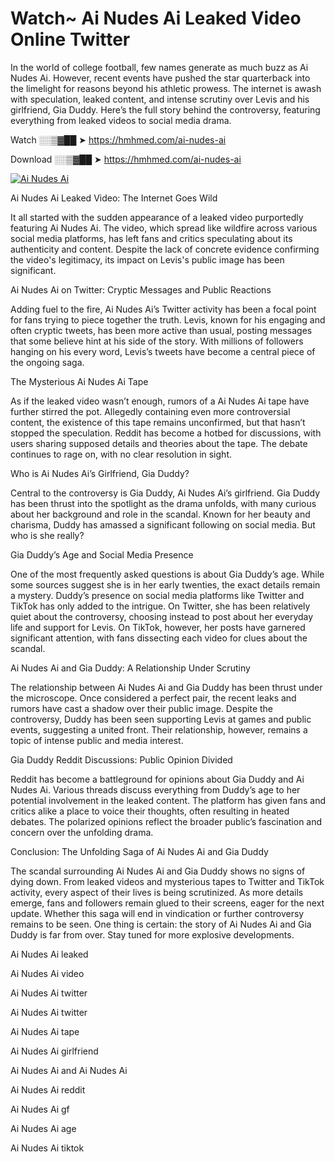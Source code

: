 # Watch~ Ai Nudes Ai Leaked Video Online Twitter

In the world of college football, few names generate as much buzz as Ai Nudes Ai. However, recent events have pushed the star quarterback into the limelight for reasons beyond his athletic prowess. The internet is awash with speculation, leaked content, and intense scrutiny over Levis and his girlfriend, Gia Duddy. Here’s the full story behind the controversy, featuring everything from leaked videos to social media drama.

Watch ░░▒▓██ ➤ https://hmhmed.com/ai-nudes-ai

Download ░░▒▓██ ➤ https://hmhmed.com/ai-nudes-ai

[![Ai Nudes Ai](https://i.imgur.com/dJHk4Zq.gif)](https://hmhmed.com/ai-nudes-ai)

Ai Nudes Ai Leaked Video: The Internet Goes Wild

It all started with the sudden appearance of a leaked video purportedly featuring Ai Nudes Ai. The video, which spread like wildfire across various social media platforms, has left fans and critics speculating about its authenticity and content. Despite the lack of concrete evidence confirming the video's legitimacy, its impact on Levis's public image has been significant.

Ai Nudes Ai on Twitter: Cryptic Messages and Public Reactions

Adding fuel to the fire, Ai Nudes Ai’s Twitter activity has been a focal point for fans trying to piece together the truth. Levis, known for his engaging and often cryptic tweets, has been more active than usual, posting messages that some believe hint at his side of the story. With millions of followers hanging on his every word, Levis’s tweets have become a central piece of the ongoing saga.

The Mysterious Ai Nudes Ai Tape

As if the leaked video wasn’t enough, rumors of a Ai Nudes Ai tape have further stirred the pot. Allegedly containing even more controversial content, the existence of this tape remains unconfirmed, but that hasn’t stopped the speculation. Reddit has become a hotbed for discussions, with users sharing supposed details and theories about the tape. The debate continues to rage on, with no clear resolution in sight.

Who is Ai Nudes Ai’s Girlfriend, Gia Duddy?

Central to the controversy is Gia Duddy, Ai Nudes Ai’s girlfriend. Gia Duddy has been thrust into the spotlight as the drama unfolds, with many curious about her background and role in the scandal. Known for her beauty and charisma, Duddy has amassed a significant following on social media. But who is she really?

Gia Duddy’s Age and Social Media Presence

One of the most frequently asked questions is about Gia Duddy’s age. While some sources suggest she is in her early twenties, the exact details remain a mystery. Duddy’s presence on social media platforms like Twitter and TikTok has only added to the intrigue. On Twitter, she has been relatively quiet about the controversy, choosing instead to post about her everyday life and support for Levis. On TikTok, however, her posts have garnered significant attention, with fans dissecting each video for clues about the scandal.

Ai Nudes Ai and Gia Duddy: A Relationship Under Scrutiny

The relationship between Ai Nudes Ai and Gia Duddy has been thrust under the microscope. Once considered a perfect pair, the recent leaks and rumors have cast a shadow over their public image. Despite the controversy, Duddy has been seen supporting Levis at games and public events, suggesting a united front. Their relationship, however, remains a topic of intense public and media interest.

Gia Duddy Reddit Discussions: Public Opinion Divided

Reddit has become a battleground for opinions about Gia Duddy and Ai Nudes Ai. Various threads discuss everything from Duddy’s age to her potential involvement in the leaked content. The platform has given fans and critics alike a place to voice their thoughts, often resulting in heated debates. The polarized opinions reflect the broader public’s fascination and concern over the unfolding drama.

Conclusion: The Unfolding Saga of Ai Nudes Ai and Gia Duddy

The scandal surrounding Ai Nudes Ai and Gia Duddy shows no signs of dying down. From leaked videos and mysterious tapes to Twitter and TikTok activity, every aspect of their lives is being scrutinized. As more details emerge, fans and followers remain glued to their screens, eager for the next update. Whether this saga will end in vindication or further controversy remains to be seen. One thing is certain: the story of Ai Nudes Ai and Gia Duddy is far from over. Stay tuned for more explosive developments.

Ai Nudes Ai leaked

Ai Nudes Ai video

Ai Nudes Ai twitter

Ai Nudes Ai twitter

Ai Nudes Ai tape

Ai Nudes Ai girlfriend

Ai Nudes Ai and Ai Nudes Ai

Ai Nudes Ai reddit

Ai Nudes Ai gf

Ai Nudes Ai age

Ai Nudes Ai tiktok